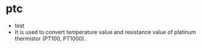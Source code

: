 # ptc
- test
- It is used to convert temperature value and resistance value of platinum thermistor (PT100, PT1000).
